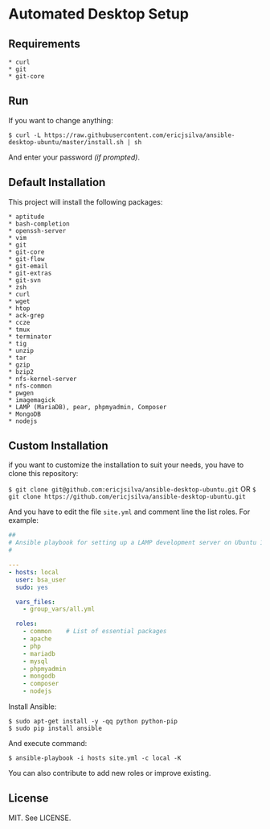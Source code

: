 # Automated Desktop Setup

## Requirements

    * curl
    * git
    * git-core

## Run

If you want to change anything:

```shell
$ curl -L https://raw.githubusercontent.com/ericjsilva/ansible-desktop-ubuntu/master/install.sh | sh
```

And enter your password _(if prompted)_.

## Default Installation

This project will install the following packages:

    * aptitude
    * bash-completion
    * openssh-server
    * vim
    * git
    * git-core
    * git-flow
    * git-email
    * git-extras
    * git-svn
    * zsh
    * curl
    * wget
    * htop
    * ack-grep
    * ccze
    * tmux
    * terminator
    * tig
    * unzip
    * tar
    * gzip
    * bzip2
    * nfs-kernel-server
    * nfs-common
    * pwgen
    * imagemagick
    * LAMP (MariaDB), pear, phpmyadmin, Composer
    * MongoDB
    * nodejs

## Custom Installation

if you want to customize the installation to suit your needs, you have to clone this repository:

`$ git clone git@github.com:ericjsilva/ansible-desktop-ubuntu.git`  OR
`$ git clone https://github.com/ericjsilva/ansible-desktop-ubuntu.git`

And you have to edit the file `site.yml` and comment line the list roles. For example:

```yml
##
# Ansible playbook for setting up a LAMP development server on Ubuntu 14.04.
#

---
- hosts: local
  user: bsa_user
  sudo: yes

  vars_files:
    - group_vars/all.yml

  roles:
    - common    # List of essential packages
    - apache
    - php
    - mariadb
    - mysql
    - phpmyadmin
    - mongodb
    - composer
    - nodejs
```

Install Ansible:

    $ sudo apt-get install -y -qq python python-pip
    $ sudo pip install ansible

And execute command:

    $ ansible-playbook -i hosts site.yml -c local -K

You can also contribute to add new roles or improve existing.

## License

MIT. See LICENSE.
